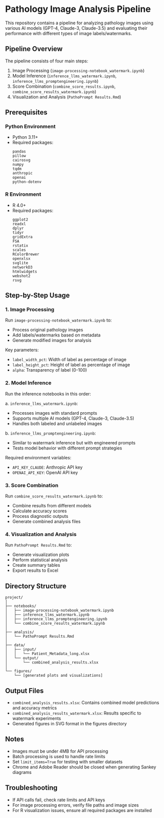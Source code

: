 # Pathology Image Analysis Pipeline

This repository contains a pipeline for analyzing pathology images using various AI models (GPT-4, Claude-3, Claude-3.5) and evaluating their performance with different types of image labels/watermarks.

## Pipeline Overview

The pipeline consists of four main steps:

1. Image Processing (`image-processing-notebook_watermark.ipynb`)
2. Model Inference (`inference_llms_watermark.ipynb`, `inference_llms_promptengineering.ipynb`)
3. Score Combination (`combine_score_results.ipynb`, `combine_score_results_watermark.ipynb`)
4. Visualization and Analysis (`PathoPrompt Results.Rmd`)

## Prerequisites

### Python Environment
- Python 3.11+
- Required packages:
  ```
  pandas
  pillow
  cairosvg
  numpy
  tqdm
  anthropic
  openai
  python-dotenv
  ```

### R Environment
- R 4.0+
- Required packages:
  ```
  ggplot2
  readxl
  dplyr
  tidyr
  gridExtra
  FSA
  rstatix
  scales
  RColorBrewer
  openxlsx
  svglite
  networkD3
  htmlwidgets
  webshot2
  rsvg
  ```

## Step-by-Step Usage

### 1. Image Processing
Run `image-processing-notebook_watermark.ipynb` to:
- Process original pathology images
- Add labels/watermarks based on metadata
- Generate modified images for analysis

Key parameters:
- `label_width_pct`: Width of label as percentage of image
- `label_height_pct`: Height of label as percentage of image
- `alpha`: Transparency of label (0-100)

### 2. Model Inference
Run the inference notebooks in this order:

a. `inference_llms_watermark.ipynb`:
- Processes images with standard prompts
- Supports multiple AI models (GPT-4, Claude-3, Claude-3.5)
- Handles both labeled and unlabeled images

b. `inference_llms_promptengineering.ipynb`:
- Similar to watermark inference but with engineered prompts
- Tests model behavior with different prompt strategies

Required environment variables:
- `API_KEY_CLAUDE`: Anthropic API key
- `OPENAI_API_KEY`: OpenAI API key

### 3. Score Combination
Run `combine_score_results_watermark.ipynb` to:
- Combine results from different models
- Calculate accuracy scores
- Process diagnostic outputs
- Generate combined analysis files

### 4. Visualization and Analysis
Run `PathoPrompt Results.Rmd` to:
- Generate visualization plots
- Perform statistical analysis
- Create summary tables
- Export results to Excel

## Directory Structure

```
project/
│
├── notebooks/
│   ├── image-processing-notebook_watermark.ipynb
│   ├── inference_llms_watermark.ipynb
│   ├── inference_llms_promptengineering.ipynb
│   └── combine_score_results_watermark.ipynb
│
├── analysis/
│   └── PathoPrompt Results.Rmd
│
├── data/
│   ├── input/
│   │   └── Patient_Metadata_long.xlsx
│   └── output/
│       └── combined_analysis_results.xlsx
│
└── figures/
    └── [generated plots and visualizations]
```

## Output Files

- `combined_analysis_results.xlsx`: Contains combined model predictions and accuracy metrics
- `combined_analysis_results_watermark.xlsx`: Results specific to watermark experiments
- Generated figures in SVG format in the figures directory

## Notes

- Images must be under 4MB for API processing
- Batch processing is used to handle rate limits
- Set `limit_items=True` for testing with smaller datasets
- Chrome and Adobe Reader should be closed when generating Sankey diagrams

## Troubleshooting

- If API calls fail, check rate limits and API keys
- For image processing errors, verify file paths and image sizes
- For R visualization issues, ensure all required packages are installed

